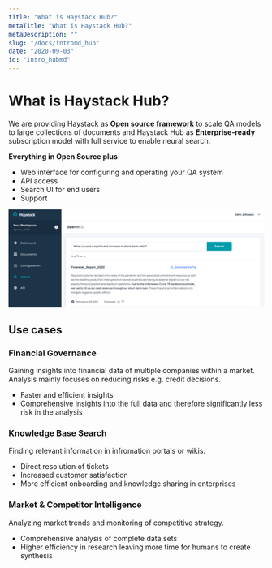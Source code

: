 ```yaml
---
title: "What is Haystack Hub?"
metaTitle: "What is Haystack Hub?"
metaDescription: ""
slug: "/docs/intromd_hub"
date: "2020-09-03"
id: "intro_hubmd"
---
```


# What is Haystack Hub?

We are providing Haystack as [**Open source framework**](/docs/intromd) to scale QA models to large collections of documents and Haystack Hub as **Enterprise-ready** subscription model with full service to enable neural search.

**Everything in Open Source plus**
* Web interface for configuring and operating your QA system
* API access
* Search UI for end users
* Support
  
![image](../../../images/HaystackSearch.png)

## Use cases

### Financial Governance

Gaining insights into financial data of multiple companies within a market. Analysis mainly focuses on reducing risks e.g. credit decisions.

* Faster and efficient insights
* Comprehensive insights into the full data and therefore significantly less risk in the analysis

### Knowledge Base Search

Finding relevant information in infromation portals or wikis.

* Direct resolution of tickets
* Increased customer satisfaction
* More efficient onboarding and knowledge sharing in enterprises

### Market & Competitor Intelligence

Analyzing market trends and monitoring of competitive strategy.

* Comprehensive analysis of complete data sets
* Higher efficiency in research leaving more time for humans to create synthesis
